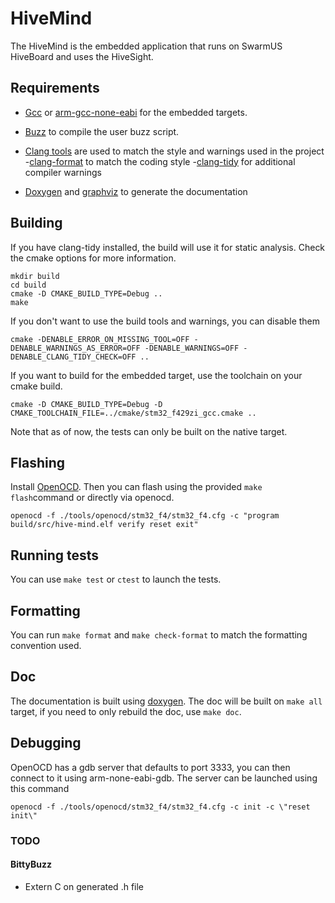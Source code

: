 # HiveMind

The HiveMind is the embedded application that runs on SwarmUS HiveBoard and uses the HiveSight.

## Requirements

- [Gcc](https://gcc.gnu.org/) or [arm-gcc-none-eabi](https://developer.arm.com/tools-and-software/open-source-software/developer-tools/gnu-toolchain/gnu-rm/downloads) for the embedded targets.

- [Buzz](https://github.com/MISTLab/Buzz) to compile the user buzz script.

- [Clang tools](https://clang.llvm.org/docs/ClangTools.html) are used to match the style and warnings used in the project
    -[clang-format](https://clang.llvm.org/docs/ClangFormat.html) to match the coding style
    -[clang-tidy](https://clang.llvm.org/extra/clang-tidy/) for additional compiler warnings
- [Doxygen](https://github.com/doxygen/doxygen) and [graphviz](https://gitlab.com/graphviz/graphviz/) to generate the documentation


## Building

If you have clang-tidy installed, the build will use it for static analysis.
Check the cmake options for more information.

```
mkdir build
cd build
cmake -D CMAKE_BUILD_TYPE=Debug ..
make
```

If you don't want to use the build tools and warnings, you can disable them
```
cmake -DENABLE_ERROR_ON_MISSING_TOOL=OFF -DENABLE_WARNINGS_AS_ERROR=OFF -DENABLE_WARNINGS=OFF -DENABLE_CLANG_TIDY_CHECK=OFF ..

```


If you want to build for the embedded target, use the toolchain on your cmake build.

```
cmake -D CMAKE_BUILD_TYPE=Debug -D CMAKE_TOOLCHAIN_FILE=../cmake/stm32_f429zi_gcc.cmake .. 
```

Note that as of now, the tests can only be built on the native target.

## Flashing

Install [OpenOCD](http://openocd.org/). Then you can flash using the provided `make flash`command or directly via openocd.

```
openocd -f ./tools/openocd/stm32_f4/stm32_f4.cfg -c "program build/src/hive-mind.elf verify reset exit"
```

## Running tests
You can use `make test` or `ctest` to launch the tests.

## Formatting
You can run `make format` and `make check-format` to match the formatting convention used.

## Doc
The documentation is built using [doxygen](https://github.com/doxygen/doxygen).
The doc will be built on `make all` target, if you need to only rebuild the doc, use `make doc`.

## Debugging
OpenOCD has a gdb server that defaults to port 3333, you can then connect to it using arm-none-eabi-gdb. The server can be launched using this command

```
openocd -f ./tools/openocd/stm32_f4/stm32_f4.cfg -c init -c \"reset init\"
```

### TODO
#### BittyBuzz
* Extern C on generated .h file
